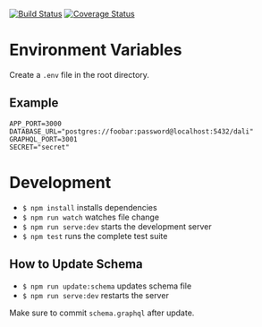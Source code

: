 [![Build Status](https://travis-ci.org/yszk0123/dali.svg?branch=master)](https://travis-ci.org/yszk0123/dali)
[![Coverage Status](https://coveralls.io/repos/github/yszk0123/dali/badge.svg?branch=master)](https://coveralls.io/github/yszk0123/dali?branch=master)

# Environment Variables

Create a `.env` file in the root directory.

## Example

```
APP_PORT=3000
DATABASE_URL="postgres://foobar:password@localhost:5432/dali"
GRAPHQL_PORT=3001
SECRET="secret"
```

# Development

- `$ npm install` installs dependencies
- `$ npm run watch` watches file change
- `$ npm run serve:dev` starts the development server
- `$ npm test` runs the complete test suite

## How to Update Schema

- `$ npm run update:schema` updates schema file
- `$ npm run serve:dev` restarts the server

Make sure to commit `schema.graphql` after update.
